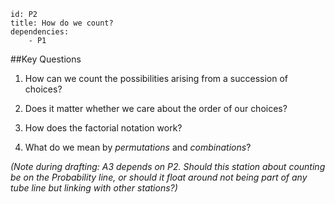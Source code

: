 ````
id: P2
title: How do we count?
dependencies:
    - P1
````
##Key Questions

1.  How can we count the possibilities arising from a succession of choices?

1.  Does it matter whether we care about the order of our choices?

1.  How does the factorial notation work?

1.  What do we mean by _permutations_ and _combinations_?

_(Note during drafting: A3 depends on P2.  Should this station about counting be on the Probability line, or should it float around not being part of any tube line but linking with other stations?)_